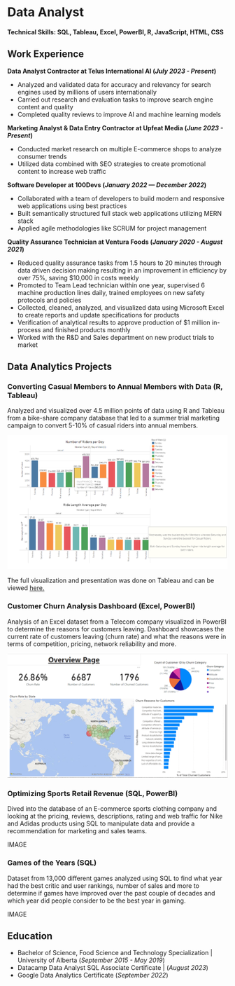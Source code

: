 # Data Analyst

#### Technical Skills: SQL, Tableau, Excel, PowerBI, R, JavaScript, HTML, CSS

## Work Experience
**Data Analyst Contractor at Telus International AI (_July 2023 - Present_)**
- Analyzed and validated data for accuracy and relevancy for search engines used by millions of users internationally
- Carried out research and evaluation tasks to improve search engine content and quality
- Completed quality reviews to improve AI and machine learning models

**Marketing Analyst & Data Entry Contractor at Upfeat Media (_June 2023 - Present_)**
- Conducted market research on multiple E-commerce shops to analyze consumer trends
- Utilized data combined with SEO strategies to create promotional content to increase web traffic

**Software Developer at 100Devs (_January 2022 — December 2022_)**
-	Collaborated with a team of developers to build modern and responsive web applications using best practices
- Built semantically structured full stack web applications utilizing MERN stack
-	Applied agile methodologies like SCRUM for project management

**Quality Assurance Technician at Ventura Foods (_January 2020 - August 2021_)**
- Reduced quality assurance tasks from 1.5 hours to 20 minutes through data driven decision making resulting in an improvement in efficiency by over 75%, saving $10,000 in costs weekly
- Promoted to Team Lead technician within one year, supervised 6 machine production lines daily, trained employees on new safety protocols and policies
- Collected, cleaned, analyzed, and visualized data using Microsoft Excel to create reports and update specifications for products
- Verification of analytical results to approve production of $1 million in-process and finished products monthly
- Worked with the R&D and Sales department on new product trials to market


## Data Analytics Projects
### Converting Casual Members to Annual Members with Data (R, Tableau)

Analyzed and visualized over 4.5 million points of data using R and Tableau from a bike-share company database that led to a summer trial marketing campaign to convert 5-10% of casual riders into annual members.

![Tableau Image](/assets/Bike%20Share%20Tableau%20Image.PNG)

The full visualization and presentation was done on Tableau and can be viewed [here.](https://public.tableau.com/app/profile/visan2980/viz/DataAnalyticsProjectDashboard/Story1#1)

### Customer Churn Analysis Dashboard (Excel, PowerBI)

Analysis of an Excel dataset from a Telecom company visualized in PowerBI to determine the reasons for customers leaving. Dashboard showcases the current rate of customers leaving (churn rate) and what the reasons were in terms of competition, pricing, network reliability and more. 

![Customer Churn Dashboard](/assets/Churning%20Customers%20Analysis%20Dashboard.PNG)


### Optimizing Sports Retail Revenue (SQL, PowerBI)

Dived into the database of an E-commerce sports clothing company and looking at the pricing, reviews, descriptions, rating and web traffic for Nike and Adidas products using SQL to manipulate data and provide a recommendation for marketing and sales teams.

IMAGE

### Games of the Years (SQL)

Dataset from 13,000 different games analyzed using SQL to find what year had the best critic and user rankings, number of sales and more to determine if games have improved over the past couple of decades and which year did people consider to be the best year in gaming.

IMAGE


## Education
- Bachelor of Science, Food Science and Technology Specialization | University of Alberta (_September 2015 - May 2019_)
- Datacamp Data Analyst SQL Associate Certificate | (_August 2023_)
- Google Data Analytics Certificate (_September 2022_)








